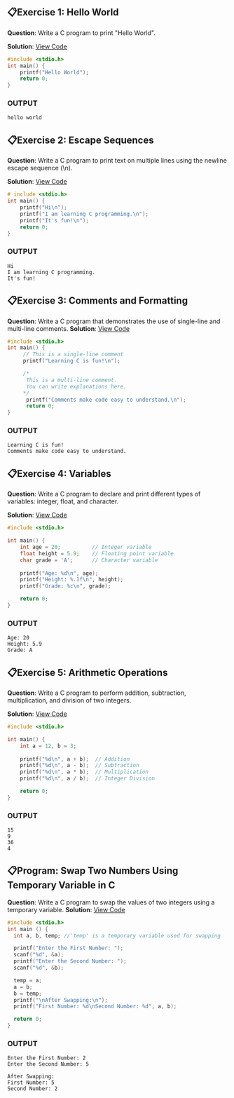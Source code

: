 ## 📋Exercise 1: Hello World

**Question**: Write a C program to print "Hello World".

**Solution**: [View Code](hello_world.c)

```c
#include <stdio.h>
int main() {
    printf("Hello World");
    return 0;
}
```
### OUTPUT

```
hello world
```

## 📋Exercise 2: Escape Sequences

**Question**: Write a C program to print text on multiple lines using the newline escape sequence (\n).

**Solution**: [View Code](escape_sequences.c)

```c
# include <stdio.h>
int main() {
    printf("Hi\n");
    printf("I am learning C programming.\n");
    printf("It's fun!\n");
    return 0;
}
```
### OUTPUT

```
Hi
I am learning C programming.
It's fun!
```

## 📋Exercise 3: Comments and Formatting

**Question**: Write a C program that demonstrates the use of single-line and multi-line comments.
**Solution**: [View Code](comments_formatting.c)

```c
#include <stdio.h>
int main() {
     // This is a single-line comment
     printf("Learning C is fun!\n");

     /*
      This is a multi-line comment.
      You can write explanations here.
     */
      printf("Comments make code easy to understand.\n");
      return 0;
}
```
### OUTPUT

```
Learning C is fun!
Comments make code easy to understand.
```

## 📋Exercise 4: Variables

**Question**: Write a C program to declare and print different types of variables: integer, float, and character.

**Solution**: [View Code](variables.c)

```c
#include <stdio.h>

int main() {
    int age = 20;          // Integer variable
    float height = 5.9;    // Floating point variable
    char grade = 'A';      // Character variable
  
    printf("Age: %d\n", age);
    printf("Height: %.1f\n", height);
    printf("Grade: %c\n", grade);

    return 0;
}
```
### OUTPUT

```
Age: 20
Height: 5.9
Grade: A
```

## 📋Exercise 5: Arithmetic Operations

**Question**: Write a C program to perform addition, subtraction, multiplication, and division of two integers.

**Solution**: [View Code](arithmetic_operations.c)

```c
#include <stdio.h>

int main() {
    int a = 12, b = 3;
    
    printf("%d\n", a + b);  // Addition
    printf("%d\n", a - b);  // Subtraction
    printf("%d\n", a * b);  // Multiplication
    printf("%d\n", a / b);  // Integer Division

    return 0;
}
```
### OUTPUT

```
15
9 
36
4 
```
## 📋Program: Swap Two Numbers Using Temporary Variable in C

**Question**: Write a C program to swap the values of two integers using a temporary variable.
**Solution**: [View Code](swap_using_temp.c)

```c
#include <stdio.h>
int main () {
  int a, b, temp; //'temp' is a temporary variable used for swapping

  printf("Enter the First Number: ");
  scanf("%d", &a);
  printf("Enter the Second Number: ");
  scanf("%d", &b);

  temp = a;
  a = b;
  b = temp;
  printf("\nAfter Swapping:\n");
  printf("First Number: %d\nSecond Number: %d", a, b);

  return 0;
}
```
### OUTPUT

```
Enter the First Number: 2
Enter the Second Number: 5

After Swapping:
First Number: 5
Second Number: 2 
```
